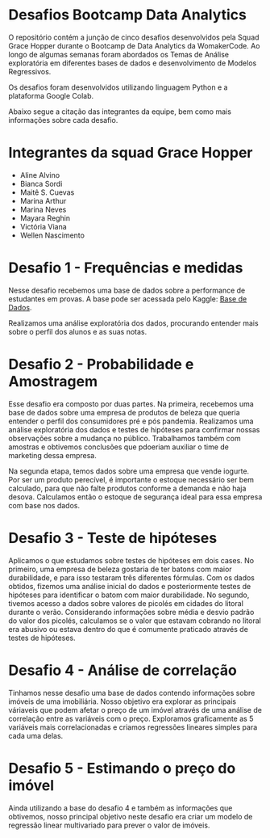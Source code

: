 # Desafios Bootcamp Data Analytics
O repositório contém a junção de cinco desafios desenvolvidos pela Squad Grace Hopper durante o Bootcamp de Data Analytics da WomakerCode.
Ao longo de algumas semanas foram abordados os Temas de Análise exploratória em diferentes bases de dados e desenvolvimento de Modelos Regressivos. 

Os desafios foram desenvolvidos utilizando linguagem Python e a plataforma Google Colab.

Abaixo segue a citação das integrantes da equipe, bem como mais informações sobre cada desafio.

# Integrantes da squad Grace Hopper
* Aline Alvino
* Bianca Sordi
* Maitê S. Cuevas
* Marina Arthur
* Marina Neves
* Mayara Reghin
* Victória Viana
* Wellen Nascimento

# Desafio 1 - Frequências e medidas
Nesse desafio recebemos uma base de dados sobre a performance de estudantes em provas. A base pode ser acessada pelo Kaggle: [Base de Dados](https://www.kaggle.com/spscientist/students-performance-in-exams).

Realizamos uma análise exploratória dos dados, procurando entender mais sobre o perfil dos alunos e as suas notas.

# Desafio 2 - Probabilidade e Amostragem
Esse desafio era composto por duas partes. Na primeira, recebemos uma base de dados sobre uma empresa de produtos de beleza que queria entender o perfil dos consumidores pré e pós pandemia. Realizamos uma análise exploratória dos dados e testes de hipóteses para confirmar nossas observações sobre a mudança no público. Trabalhamos também com amostras e obtivemos conclusões que pdoeriam auxiliar o time de marketing dessa empresa.

Na segunda etapa, temos dados sobre uma empresa que vende iogurte. Por ser um produto perecível, é importante o estoque necessário ser bem calculado, para que não falte produtos conforme a demanda e não haja desova. Calculamos então o estoque de segurança ideal para essa empresa com base nos dados.

# Desafio 3 - Teste de hipóteses
Aplicamos o que estudamos sobre testes de hipóteses em dois cases. No primeiro, uma empresa de beleza gostaria de ter batons com maior durabilidade, e para isso testaram três diferentes fórmulas. Com os dados obtidos, fizemos uma análise inicial do dados e posteriormente testes de hipóteses para identificar o batom com maior durabilidade. No segundo, tivemos acesso a dados sobre valores de picolés em cidades do litoral durante o verão. Considerando informações sobre média e desvio padrão do valor dos picolés, calculamos se o valor que estavam cobrando no litoral era abusivo ou estava dentro do que é comumente praticado através de testes de hipóteses.

# Desafio 4 - Análise de correlação
Tinhamos nesse desafio uma base de dados contendo informações sobre imóveis de uma imobiliária. Nosso objetivo era explorar as principais váriaveis que podem afetar o preço de um imóvel através de uma análise de correlação entre as variáveis com o preço. Exploramos graficamente as 5 variáveis mais correlacionadas e criamos regressões lineares simples para cada uma delas.

# Desafio 5 - Estimando o preço do imóvel
Ainda utilizando a base do desafio 4 e também as informações que obtivemos, nosso principal objetivo neste desafio era criar um modelo de regressão linear multivariado para prever o valor de imóveis.
